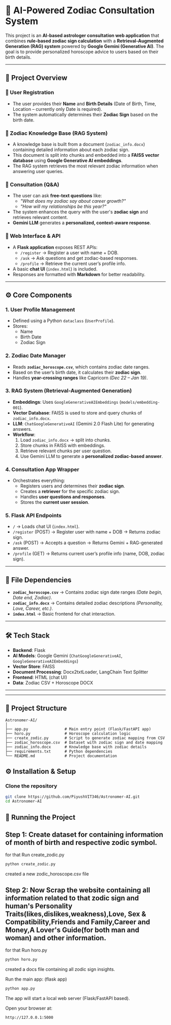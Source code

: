 # 🌌 AI-Powered Zodiac Consultation System  

This project is an **AI-based astrologer consultation web application** that combines **rule-based zodiac sign calculation** with a **Retrieval-Augmented Generation (RAG) system** powered by **Google Gemini (Generative AI)**. The goal is to provide personalized horoscope advice to users based on their birth details.  

---

## 🚀 Project Overview  

### 🔹 User Registration  
- The user provides their **Name** and **Birth Details** (Date of Birth, Time, Location – currently only Date is required).  
- The system automatically determines their **Zodiac Sign** based on the birth date.  

### 🔹 Zodiac Knowledge Base (RAG System)  
- A knowledge base is built from a document (`zodiac_info.docx`) containing detailed information about each zodiac sign.  
- This document is split into chunks and embedded into a **FAISS vector database** using **Google Generative AI embeddings**.  
- The RAG system retrieves the most relevant zodiac information when answering user queries.  

### 🔹 Consultation (Q&A)  
- The user can ask **free-text questions** like:  
  - *"What does my zodiac say about career growth?"*  
  - *"How will my relationships be this year?"*  
- The system enhances the query with the user's **zodiac sign** and retrieves relevant content.  
- **Gemini LLM** generates a **personalized, context-aware response**.  

### 🔹 Web Interface & API  
- A **Flask application** exposes REST APIs:  
  - `/register` → Register a user with name + DOB.  
  - `/ask` → Ask questions and get zodiac-based responses.  
  - `/profile` → Retrieve the current user’s profile info.  
- A basic **chat UI** (`index.html`) is included.  
- Responses are formatted with **Markdown** for better readability.  

---

## ⚙️ Core Components  

### 1. **User Profile Management**  
- Defined using a Python `dataclass` (`UserProfile`).  
- Stores:  
  - Name  
  - Birth Date  
  - Zodiac Sign  

### 2. **Zodiac Date Manager**  
- Reads **`zodiac_horoscope.csv`**, which contains zodiac date ranges.  
- Based on the user’s birth date, it calculates their **zodiac sign**.  
- Handles **year-crossing ranges** like Capricorn *(Dec 22 – Jan 19)*.  

### 3. **RAG System (Retrieval-Augmented Generation)**  
- **Embeddings**: Uses `GoogleGenerativeAIEmbeddings` (`models/embedding-001`).  
- **Vector Database**: FAISS is used to store and query chunks of `zodiac_info.docx`.  
- **LLM**: `ChatGoogleGenerativeAI` (Gemini 2.0 Flash Lite) for generating answers.  
- **Workflow**:  
  1. Load `zodiac_info.docx` → split into chunks.  
  2. Store chunks in FAISS with embeddings.  
  3. Retrieve relevant chunks per user question.  
  4. Use Gemini LLM to generate a **personalized zodiac-based answer**.  

### 4. **Consultation App Wrapper**  
- Orchestrates everything:  
  - Registers users and determines their **zodiac sign**.  
  - Creates a **retriever** for the specific zodiac sign.  
  - Handles **user questions and responses**.  
  - Stores the **current user session**.  

### 5. **Flask API Endpoints**  
- `/` → Loads chat UI (`index.html`).  
- `/register` (POST) → Register user with name + DOB → Returns zodiac sign.  
- `/ask` (POST) → Accepts a question → Returns Gemini + RAG-generated answer.  
- `/profile` (GET) → Returns current user’s profile info (name, DOB, zodiac sign).  

---

## 📂 File Dependencies  

- **`zodiac_horoscope.csv`** → Contains zodiac sign date ranges *(Date begin, Date end, Zodiac)*.  
- **`zodiac_info.docx`** → Contains detailed zodiac descriptions *(Personality, Love, Career, etc.)*.  
- **`index.html`** → Basic frontend for chat interaction.  

---

## 🛠️ Tech Stack  

- **Backend**: Flask  
- **AI Models**: Google Gemini (`ChatGoogleGenerativeAI`, `GoogleGenerativeAIEmbeddings`)  
- **Vector Store**: FAISS  
- **Document Processing**: Docx2txtLoader, LangChain Text Splitter  
- **Frontend**: HTML (chat UI)  
- **Data**: Zodiac CSV + Horoscope DOCX  

---

---

## 📂 Project Structure  

```plaintext
Astronomer-AI/
│
├── app.py                # Main entry point (Flask/FastAPI app)
├── horo.py               # Horoscope calculation logic
├── create_zodic.py       # Script to generate zodiac mapping from CSV
├── zodiac_horoscope.csv  # Dataset with zodiac sign and date mapping
├── zodiac_info.docx      # Knowledge base with zodiac details
├── requirements.txt      # Python dependencies
└── README.md             # Project documentation
```
## ⚙️ Installation & Setup  

### Clone the repository  
```bash
git clone https://github.com/PiyushVIT346/Astronomer-AI.git
cd Astronomer-AI
```
## 🚀 Running the Project
## Step 1: Create dataset for containing information of month of birth and respective zodic symbol. 

for that Run create_zodic.py
```bash
python create_zodic.py
```
created a new zodic_horoscope.csv file

## Step 2: Now Scrap the website containing all information related to that zodic sign and human's Personality Traits(likes,dislikes,weakness),Love, Sex & Compatibility,Friends and Family,Career and Money,A Lover's Guide(for both man and woman) and other information.

for that Run horo.py
```bash
python horo.py
```
created a docs file containing all zodic sign insights.

Run the main app: (flask app)
```bash
python app.py
```

The app will start a local web server (Flask/FastAPI based).

Open your browser at:
```bash
http://127.0.0.1:5000
```
